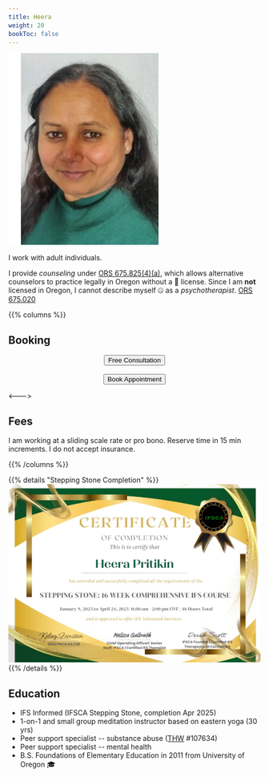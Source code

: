 ```yaml
---
title: Heera
weight: 20
bookToc: false
---
```


![Self portrait](portrait.webp)

I work with adult individuals.

I provide *counseling* under [ORS 675.825(4)(a)](https://oregon.public.law/statutes/ors_675.825), which allows alternative counselors to practice legally in Oregon without a 🪪 license. Since I am **not** licensed in Oregon, I cannot describe myself 🤐 as a *psychotherapist*. [ORS 675.020](https://oregon.public.law/statutes/ors_675.020)

{{% columns %}}

## Booking

<center><form><input class="glowing" type="button" onclick="window.open('https://www.facebook.com/profile.php?id=100070331018313', '_blank')" value="Free Consultation" /></form></center>

<br/>

<center><form><input class="glowing" type="button" onclick="window.open('https://www.facebook.com/profile.php?id=100070331018313', '_blank')" value="Book Appointment" /></form></center>

<--->

## Fees

I am working at a sliding scale rate or pro bono. Reserve time in 15 min increments. I do not accept insurance. 

{{% /columns %}}

{{% details "Stepping Stone Completion" %}}
![Stepping Stone](stepping-stones.webp)  
{{% /details %}}

## Education

- IFS Informed (IFSCA Stepping Stone, completion Apr 2025)
- 1-on-1 and small group meditation instructor based on eastern yoga (30 yrs)
- Peer support specialist -- substance abuse ([THW](https://traditionalhealthworkerregistry.oregon.gov/Search) #107634)
- Peer support specialist -- mental health
- B.S. Foundations of Elementary Education in 2011 from University of Oregon 🎓

